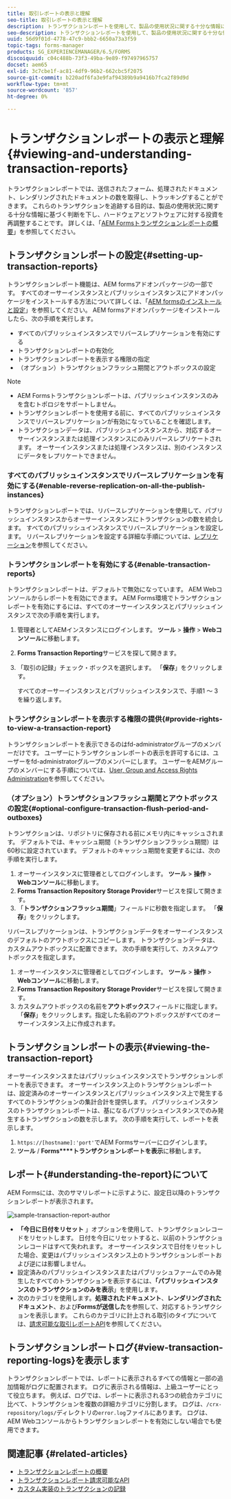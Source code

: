 ```yaml
---
title: 取引レポートの表示と理解
seo-title: 取引レポートの表示と理解
description: トランザクションレポートを使用して、製品の使用状況に関する十分な情報に基づく判断を下し、ハードウェアとソフトウェアに対する投資を再調整します。
seo-description: トランザクションレポートを使用して、製品の使用状況に関する十分な情報に基づく判断を下し、ハードウェアとソフトウェアに対する投資を再調整します。
uuid: 56d9f01d-4778-47c9-bbb2-6650a73a3f59
topic-tags: forms-manager
products: SG_EXPERIENCEMANAGER/6.5/FORMS
discoiquuid: c04c488b-73f3-49ba-9e89-f97497965757
docset: aem65
exl-id: 3c7cbe1f-ac81-4df9-96b2-662cbc5f2075
source-git-commit: b220adf6fa3e9faf94389b9a9416b7fca2f89d9d
workflow-type: tm+mt
source-wordcount: '857'
ht-degree: 0%

---
```


# トランザクションレポートの表示と理解{#viewing-and-understanding-transaction-reports}

トランザクションレポートでは、送信されたフォーム、処理されたドキュメント、レンダリングされたドキュメントの数を取得し、トラッキングすることができます。 これらのトランザクションを追跡する目的は、製品の使用状況に関する十分な情報に基づく判断を下し、ハードウェアとソフトウェアに対する投資を再調整することです。 詳しくは、「[AEM Formsトランザクションレポートの概要](../../forms/using/transaction-reports-overview.md)」を参照してください。

## トランザクションレポートの設定{#setting-up-transaction-reports}

トランザクションレポート機能は、AEM formsアドオンパッケージの一部です。 すべてのオーサーインスタンスとパブリッシュインスタンスにアドオンパッケージをインストールする方法について詳しくは、「[AEM formsのインストールと設定](/help/forms/using/installing-configuring-aem-forms-osgi.md)」を参照してください。 AEM formsアドオンパッケージをインストールしたら、次の手順を実行します。

* すべてのパブリッシュインスタンスでリバースレプリケーションを有効にする
* トランザクションレポートの有効化
* トランザクションレポートを表示する権限の指定
* （オプション）トランザクションフラッシュ期間とアウトボックスの設定[](/help/forms/using/installing-configuring-aem-forms-osgi.md)

>[!NOTE]
>
>* AEM Formsトランザクションレポートは、パブリッシュインスタンスのみを含むトポロジをサポートしません。
>* トランザクションレポートを使用する前に、すべてのパブリッシュインスタンスでリバースレプリケーションが有効になっていることを確認します。
>* トランザクションデータは、パブリッシュインスタンスから、対応するオーサーインスタンスまたは処理インスタンスにのみリバースレプリケートされます。 オーサーインスタンスまたは処理インスタンスは、別のインスタンスにデータをレプリケートできません。

>



### すべてのパブリッシュインスタンスでリバースレプリケーションを有効にする{#enable-reverse-replication-on-all-the-publish-instances}

トランザクションレポートでは、リバースレプリケーションを使用して、パブリッシュインスタンスからオーサーインスタンスにトランザクションの数を統合します。 すべてのパブリッシュインスタンスでリバースレプリケーションを設定します。 リバースレプリケーションを設定する詳細な手順については、[レプリケーション](/help/sites-deploying/replication.md)を参照してください。

### トランザクションレポートを有効にする{#enable-transaction-reports}

トランザクションレポートは、デフォルトで無効になっています。 AEM Webコンソールからレポートを有効にできます。 AEM Forms環境でトランザクションレポートを有効にするには、すべてのオーサーインスタンスとパブリッシュインスタンスで次の手順を実行します。

1. 管理者としてAEMインスタンスにログインします。 **ツール** > **操作** > **Webコンソール**&#x200B;に移動します。
1. **Forms Transaction Reporting**&#x200B;サービスを探して開きます。
1. 「取引の記録」チェック・ボックスを選択します。 「**保存**」をクリックします。

   すべてのオーサーインスタンスとパブリッシュインスタンスで、手順1 ～ 3を繰り返します。

### トランザクションレポートを表示する権限の提供{#provide-rights-to-view-a-transaction-report}

トランザクションレポートを表示できるのはfd-administratorグループのメンバーだけです。 ユーザーにトランザクションレポートの表示を許可するには、ユーザーをfd-administratorグループのメンバーにします。 ユーザーをAEMグループのメンバーにする手順については、[User, Group and Access Rights Administration](/help/sites-administering/user-group-ac-admin.md)を参照してください。

### （オプション）トランザクションフラッシュ期間とアウトボックスの設定{#optional-configure-transaction-flush-period-and-outboxes}

トランザクションは、リポジトリに保存される前にメモリ内にキャッシュされます。 デフォルトでは、キャッシュ期間（トランザクションフラッシュ期間）は60秒に設定されています。 デフォルトのキャッシュ期間を変更するには、次の手順を実行します。

1. オーサーインスタンスに管理者としてログインします。 **ツール** > **操作** > **Webコンソール**&#x200B;に移動します。
1. **Forms Transaction Repository Storage Provider**&#x200B;サービスを探して開きます。
1. 「**トランザクションフラッシュ期間**」フィールドに秒数を指定します。 「**保存**」をクリックします。

リバースレプリケーションは、トランザクションデータをオーサーインスタンスのデフォルトのアウトボックスにコピーします。 トランザクションデータは、カスタムアウトボックスに配置できます。 次の手順を実行して、カスタムアウトボックスを指定します。

1. オーサーインスタンスに管理者としてログインします。 **ツール** > **操作** > **Webコンソール**&#x200B;に移動します。
1. **Forms Transaction Repository Storage Provider**&#x200B;サービスを探して開きます。
1. カスタムアウトボックスの名前を&#x200B;**アウトボックス**&#x200B;フィールドに指定します。 「**保存**」をクリックします。指定した名前のアウトボックスがすべてのオーサーインスタンス上に作成されます。

## トランザクションレポートの表示{#viewing-the-transaction-report}

オーサーインスタンスまたはパブリッシュインスタンスでトランザクションレポートを表示できます。 オーサーインスタンス上のトランザクションレポートは、設定済みのオーサーインスタンスとパブリッシュインスタンス上で発生するすべてのトランザクションの集計合計を提供します。 パブリッシュインスタンスのトランザクションレポートは、基になるパブリッシュインスタンスでのみ発生するトランザクションの数を示します。 次の手順を実行して、レポートを表示します。

1. `https://[hostname]:'port'`でAEM Formsサーバーにログインします。
1. **ツール** / **Forms****トランザクションレポートを表示**&#x200B;に移動します。

## レポート{#understanding-the-report}について

AEM Formsには、次のサマリレポートに示すように、設定日以降のトランザクションレポートが表示されます。

![sample-transaction-report-author](assets/sample-transaction-report-author.png)

* **「今日に日付をリセット** 」オプションを使用して、トランザクションレコードをリセットします。 日付を今日にリセットすると、以前のトランザクションレコードはすべて失われます。 オーサーインスタンスで日付をリセットした場合、変更はパブリッシュインスタンス上のトランザクションレポートおよび逆には影響しません。
* 設定済みのパブリッシュインスタンスまたはパブリッシュファームでのみ発生したすべてのトランザクションを表示するには、**「パブリッシュインスタンスのトランザクションのみを表示**」を使用します。
* 次のカテゴリを使用します。**処理されたドキュメント**、**レンダリングされたドキュメント**、および&#x200B;**Formsが送信した**&#x200B;を参照して、対応するトランザクションを表示します。 これらのカテゴリに計上される取引のタイプについては、[請求可能な取引レポートAPI](../../forms/using/transaction-reports-billable-apis.md)を参照してください。

## トランザクションレポートログ{#view-transaction-reporting-logs}を表示します

トランザクションレポートでは、レポートに表示されるすべての情報と一部の追加情報がログに配置されます。 ログに表示される情報は、上級ユーザーにとって役立ちます。 例えば、ログでは、レポートに表示される3つの統合カテゴリに比べて、トランザクションを複数の詳細カテゴリに分割します。 ログは、`/crx-repository/logs/`ディレクトリの`error.log`ファイルにあります。 ログは、AEM Webコンソールからトランザクションレポートを有効にしない場合でも使用できます。

## 関連記事 {#related-articles}

* [トランザクションレポートの概要](../../forms/using/transaction-reports-overview.md)
* [トランザクションレポート請求可能なAPI](../../forms/using/transaction-reports-billable-apis.md)
* [カスタム実装のトランザクションの記録](/help/forms/using/record-transaction-custom-implementation.md)
